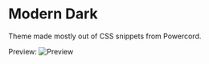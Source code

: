 # Modern Dark
Theme made mostly out of CSS snippets from Powercord.

Preview:
![Preview](https://i.pxl.blue/a64D6b0.png)
